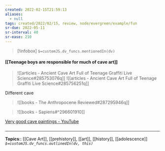 ```yaml
---
created: 2022-02-15T21:59:13 
aliases:
  - null
tags: created/2022/02/15, review, node/evergreen/example/fun
sr-due: 2022-05-11
sr-interval: 40
sr-ease: 210
---
```

> [!infobox]
`$=customJS.dv_funcs.mentionedIn(dv)`

#### [[Teenage boys are responsible for much of cave art]] 

> ![[articles - Ancient Cave Art Full of Teenage Graffiti Live Science#285753076q]]
> ![[articles - Ancient Cave Art Full of Teenage Graffiti Live Science#285756251q]]

Different cave
> ![[books - The Anthropocene Reviewed#287295946q]]

> ![[books - Sapiens#^296601910]]

[Very good cave paintings - YouTube](https://www.youtube.com/watch?v=PE0vmzJq_Cs)

### <hr class="footnote"/>

**Topics**:: [[Cave Art]], [[prehistory]], [[art]], [[history]], [[adolescence]]
*`$=customJS.dv_funcs.outlinedIn(dv, this)`*

